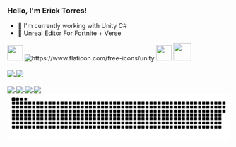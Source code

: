 ### Hello, I'm Erick Torres! ###
- 🔭 I'm currently working with Unity C#
- 🌱 Unreal Editor For Fortnite + Verse

<div style="display: inline_block" >
  <img height="35" width="35" src="https://cdn.jsdelivr.net/gh/devicons/devicon/icons/csharp/csharp-original.svg"/>
  <img height="35" width="35" src="https://cdn-icons-png.flaticon.com/512/5969/5969347.png" alt="https://www.flaticon.com/free-icons/unity" title="unity icons"/>
  <img height="35" width="35" src="https://cdn.jsdelivr.net/gh/devicons/devicon/icons/cplusplus/cplusplus-original.svg"/>
  <img height="40" width="40" src="https://img.icons8.com/nolan/256/unreal-engine.png"/>
</div><br>

<div>
  <a href="">
    <img height="180em" align="center" src="https://github-readme-stats.vercel.app/api?username=CanvasDeveloper&count_private=true&show_icons=true&theme=algolia"/>
    <img height="180em" align="center" src="https://github-readme-stats.vercel.app/api/top-langs/?username=CanvasDeveloper&count_private=true&show_icons=true&theme=algolia"/>
  </a>
</div><br>

<div>
   <a href="https://linktr.ee/ericktorres">
    <img align="center" src="https://img.shields.io/badge/linktree-39E09B?style=for-the-badge&logo=linktree&logoColor=white"/>
  </a>
  
  <a href="https://www.linkedin.com/in/erick-torres-669439198/">
    <img align="center" src="https://img.shields.io/badge/LinkedIn-0077B5?style=for-the-badge&logo=linkedin&logoColor=white"/>
  </a>
  
  <a href="https://canvasdev.itch.io/">
    <img align="center" src="https://img.shields.io/badge/Itch.io-FA5C5C?style=for-the-badge&logo=itchdotio&logoColor=white"/>
  </a>
  
  <a href="https://twitter.com/canvas_dev">
    <img align="center" src="https://img.shields.io/badge/Twitter-1DA1F2?style=for-the-badge&logo=twitter&logoColor=white"/>
  </a>
</div>

<picture>
  <source media="(prefers-color-scheme: dark)" srcset="https://raw.githubusercontent.com/CanvasDeveloper/CanvasDeveloper/output/github-contribution-grid-snake-dark.svg">
  <source media="(prefers-color-scheme: light)" srcset="https://raw.githubusercontent.com/CanvasDeveloper/CanvasDeveloper/output/github-contribution-grid-snake.svg">
  <img alt="github contribution grid snake animation" src="https://raw.githubusercontent.com/CanvasDeveloper/CanvasDeveloper/output/github-contribution-grid-snake.svg">
</picture>
<br><br>

<br><br>

